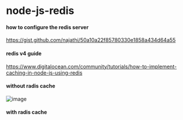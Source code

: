 # node-js-redis

#### how to configure the redis server
https://gist.github.com/najathi/50a10a22f85780330e1858a434d64a55

#### redis v4 guide
https://www.digitalocean.com/community/tutorials/how-to-implement-caching-in-node-js-using-redis

#### without radis cache
![image](https://user-images.githubusercontent.com/35753879/190062312-91613138-256d-4fd1-9ad9-1ff624c10b23.png)

#### with radis cache
